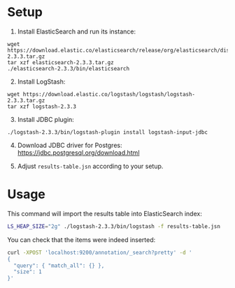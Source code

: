 # Setup

1. Install ElasticSearch and run its instance:
  ```
  wget https://download.elastic.co/elasticsearch/release/org/elasticsearch/distribution/tar/elasticsearch/2.3.3/elasticsearch-2.3.3.tar.gz
  tar xzf elasticsearch-2.3.3.tar.gz
  ./elasticsearch-2.3.3/bin/elasticsearch
  ```

2. Install LogStash:
  ```
  wget https://download.elastic.co/logstash/logstash/logstash-2.3.3.tar.gz
  tar xzf logstash-2.3.3
  ```

3. Install JDBC plugin:
  ```
  ./logstash-2.3.3/bin/logstash-plugin install logstash-input-jdbc
  ```

4. Download JDBC driver for Postgres: https://jdbc.postgresql.org/download.html

5. Adjust `results-table.jsn` according to your setup.

# Usage

This command will import the results table into ElasticSearch index:

```sh
LS_HEAP_SIZE="2g" ./logstash-2.3.3/bin/logstash -f results-table.jsn
```

You can check that the items were indeed inserted:

```sh
curl -XPOST 'localhost:9200/annotation/_search?pretty' -d '
{
  "query": { "match_all": {} },
  "size": 1
}'
```
